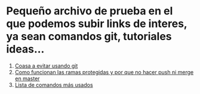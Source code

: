 # Pequeño archivo de prueba en el que podemos subir links de interes, ya sean comandos git, tutoriales ideas...

1. [Coasa a evitar usando git](https://somostechies.com/05-cosas-que-no-debes-hacer-con-git/)
2. [Como funcionan las ramas protegidas y por que no hacer push ni merge en master](https://docs.gitlab.com/ee/user/project/protected_branches.html)
3. [Lista de comandos más usados](https://github.com/arslanbilal/git-cheat-sheet/blob/master/other-sheets/git-cheat-sheet-es.md)
